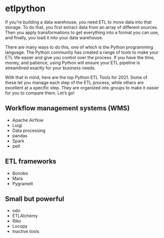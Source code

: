 # etlpython

If you're building a data warehouse, you need ETL to move data into that storage. To do that, you first extract data from an array of different sources. Then you apply transformations to get everything into a format you can use, and finally, you load it into your data warehouse. 

There are many ways to do this, one of which is the Python programming language. The Python community has created a range of tools to make your ETL life easier and give you control over the process. If you have the time, money, and patience, using Python will ensure your ETL pipeline is streamlined exactly for your business needs.  

With that in mind, here are the top Python ETL Tools for 2021. Some of these let you manage each step of the ETL process, while others are excellent at a specific step. They are organized into groups to make it easier for you to compare them. Let’s go!

## Workflow management systems (WMS)
- Apache Airflow
- Luigi
- Data processing
- pandas
- Spark
- petl

## ETL frameworks
- Bonobo
- Mara
- Pygrametl


## Small but powerful
- odo
- ETLAlchemy
- Riko
- Locopy
- Inactive tools
